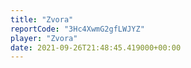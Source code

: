 ```yaml
---
title: "Zvora"
reportCode: "3Hc4XwmG2gfLWJYZ"
player: "Zvora"
date: 2021-09-26T21:48:45.419000+00:00
---
```

